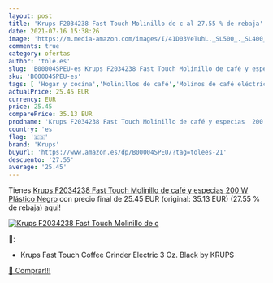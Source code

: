 ```yaml
---
layout: post
title: 'Krups F2034238 Fast Touch Molinillo de c al 27.55 % de rebaja'
date: 2021-07-16 15:38:26
image: 'https://m.media-amazon.com/images/I/41D03VeTuhL._SL500_._SL400_.jpg'
comments: true
category: ofertas
author: 'tole.es'
slug: 'B00004SPEU-es Krups F2034238 Fast Touch Molinillo de café y especias 200...'
sku: 'B00004SPEU-es'
tags: [ 'Hogar y cocina','Molinillos de café','Molinos de café eléctricos con cuchilla','Utensilios para café y té','café','krups', ]
actualPrice: 25.45 EUR
currency: EUR
price: 25.45
comparePrice: 35.13 EUR
prodname: 'Krups F2034238 Fast Touch Molinillo de café y especias  200 W  Plástico  Negro'
country: 'es'
flag: '🇪🇸'
brand: 'Krups'
buyurl: 'https://www.amazon.es/dp/B00004SPEU/?tag=tolees-21'
descuento: '27.55'
average: '25.45'
---
```


Tienes [Krups F2034238 Fast Touch Molinillo de café y especias  200 W  Plástico  Negro](https://www.amazon.es/dp/B00004SPEU/?tag=tolees-21) con precio final de  25.45 EUR (original: 35.13 EUR) (27.55 %  de rebaja) aqui!

[![Krups F2034238 Fast Touch Molinillo de c](https://m.media-amazon.com/images/I/41D03VeTuhL._SL500_._SL400_.jpg)](https://www.amazon.es/dp/B00004SPEU/?tag=tolees-21)

🔎:

- Krups Fast Touch Coffee Grinder Electric 3 Oz. Black by KRUPS

[🛒 Comprar!!!](https://www.amazon.es/dp/B00004SPEU/?tag=tolees-21)
